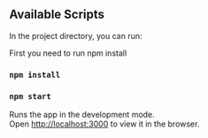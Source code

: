 ## Available Scripts

In the project directory, you can run:

First you need to run npm install 
### `npm install`

### `npm start`

Runs the app in the development mode.<br>
Open [http://localhost:3000](http://localhost:3000) to view it in the browser.
